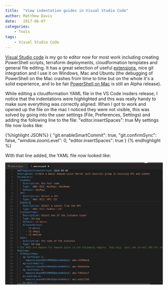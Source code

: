 ```yaml
---
title:  "View indentation guides in Visual Studio Code"
author: Matthew Davis
date:   2017-06-07
categories: 
    - Tools 
tags:
    - Visual Studio Code
---
```


[Visual Studio code] is my go to editor now for most work including creating PowerShell scripts, terraform deployments, cloudformation templates and general file editing. It has a great selection of useful [extensions], nice git integration and I use it on Windows, Mac and Ubuntu (the debugging of PowerShell on the Mac crashes from time to time but on the whole it's a solid experience, and to be fair [PowerShell on Mac] is still an Alpha release).

While editing a cloudformation YAML file in the VS Code insders release, I notice that the indentations were highlighted and this was really handy to make sure everything was correctly aligned. When I got to work and opened up the file on the mac I noticed they were not visible, this was solved by going into the user settings (File, Preferences, Settings) and adding the following line to the file:
 "editor.insertSpaces": true
My settings file now looks like:

{%highlight JSON%}
{
    "git.enableSmartCommit": true,
    "git.confirmSync": false,
    "window.zoomLevel": 0,
    "editor.insertSpaces": true
}
{% endhighlight %}

With that line added, the YAML file now looked like:

![VS Code Indentation](/images/vscode/vscode-indentation.png)


[Visual Studio code]:https://code.visualstudio.com/
[extensions]:https://code.visualstudio.com/docs/editor/extension-gallery
[PowerShell on Mac]:https://github.com/PowerShell/PowerShell